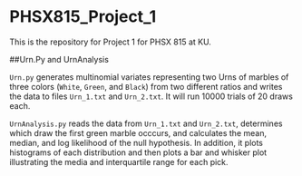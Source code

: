# PHSX815_Project_1
This is the repository for Project 1 for PHSX 815 at KU.

##Urn.Py and UrnAnalysis

`Urn.py` generates multinomial variates representing two Urns of marbles of three colors (`White`, `Green`, and `Black`) from two different ratios and writes the data to files `Urn_1.txt` and `Urn_2.txt`. It will run 10000 trials of 20 draws each.

`UrnAnalysis.py` reads the data from `Urn_1.txt` and `Urn_2.txt`, determines which draw the first green marble occcurs, and calculates the mean, median, and log likelihood of the null hypothesis. In addition, it plots histograms of each distribution and then plots a bar and whisker plot illustrating the media and interquartile range for each pick.
